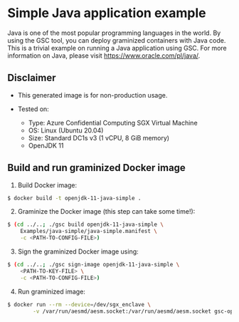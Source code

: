 # Simple Java application example

Java is one of the most popular programming languages in the world. By using the GSC tool, you can
deploy graminized containers with Java code. This is a trivial example on running
a Java application using GSC. For more information on Java, please visit
https://www.oracle.com/pl/java/.

## Disclaimer

* This generated image is for non-production usage.

* Tested on:
  - Type: Azure Confidential Computing SGX Virtual Machine
  - OS: Linux (Ubuntu 20.04)
  - Size: Standard DC1s v3 (1 vCPU, 8 GiB memory)
  - OpenJDK 11

## Build and run graminized Docker image

1. Build Docker image:

```bash
$ docker build -t openjdk-11-java-simple .
```

2. Graminize the Docker image (this step can take some time!):

```bash
$ (cd ../..; ./gsc build openjdk-11-java-simple \
    Examples/java-simple/java-simple.manifest \
    -c <PATH-TO-CONFIG-FILE>)
```

3. Sign the graminized Docker image using:

```bash
$ (cd ../..; ./gsc sign-image openjdk-11-java-simple \
    <PATH-TO-KEY-FILE> \
    -c <PATH-TO-CONFIG-FILE>)
```

4. Run graminized image:

```bash
$ docker run --rm --device=/dev/sgx_enclave \
        -v /var/run/aesmd/aesm.socket:/var/run/aesmd/aesm.socket gsc-openjdk-11-java-simple
```

